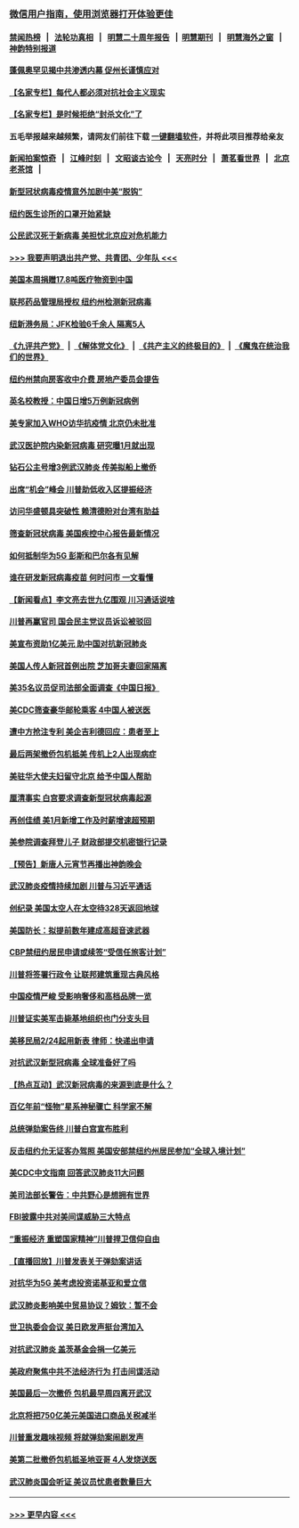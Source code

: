 ### [微信用户指南，使用浏览器打开体验更佳](https://github.com/gfw-breaker/banned-news1/blob/master/indexes/wechat-guide.md?t=0)
#### [禁闻热榜](热点新闻.md?t=0)  &nbsp;&nbsp;|&nbsp;&nbsp; [法轮功真相](https://github.com/gfw-breaker/truth/blob/master/README.md?t=0) &nbsp;&nbsp;|&nbsp;&nbsp; [明慧二十周年报告](https://github.com/gfw-breaker/mh-reports/blob/master/README.md?t=0) &nbsp;&nbsp;|&nbsp;&nbsp;[明慧期刊](https://github.com/gfw-breaker/mh-qikan) &nbsp;&nbsp;|&nbsp;&nbsp; [明慧海外之窗](https://github.com/gfw-breaker/mh-news/blob/master/README.md?t=0) &nbsp;&nbsp;|&nbsp;&nbsp; [神韵特别报道](https://github.com/gfw-breaker/mh-news/blob/master/shenyun.md?t=0)
#### [蓬佩奥罕见揭中共渗透内幕 促州长谨慎应对](../pages/nsc412/n11854685.md?t=02091333) 
#### [【名家专栏】每代人都必须对抗社会主义现实](../pages/nsc412/n11831412.md?t=02091333) 
#### [【名家专栏】是时候拒绝“封杀文化”了](../pages/nsc412/n11814093.md?t=02091333) 
#### 五毛举报越来越频繁，请网友们前往下载 [一键翻墙软件](https://github.com/gfw-breaker/ssr-accounts)，并将此项目推荐给亲友
#### [新闻拍案惊奇](https://github.com/gfw-breaker/banned-news1/blob/master/pages/link4.md) &nbsp;&nbsp;|&nbsp;&nbsp; [江峰时刻](https://github.com/gfw-breaker/banned-news1/blob/master/pages/link4.md) &nbsp;&nbsp;|&nbsp;&nbsp; [文昭谈古论今](https://github.com/gfw-breaker/banned-news1/blob/master/pages/link4.md) &nbsp;&nbsp;|&nbsp;&nbsp; [天亮时分](https://github.com/gfw-breaker/banned-news1/blob/master/pages/link4.md) &nbsp;&nbsp;|&nbsp;&nbsp; [萧茗看世界](https://github.com/gfw-breaker/banned-news1/blob/master/pages/link4.md) &nbsp;&nbsp;|&nbsp;&nbsp; [北京老茶馆](https://github.com/gfw-breaker/banned-news1/blob/master/pages/link4.md) &nbsp;&nbsp;|&nbsp;&nbsp; 
#### [新型冠状病毒疫情意外加剧中美“脱钩”](../pages/nsc412/n11854475.md?t=02091333) 
#### [纽约医生诊所的口罩开始紧缺](../pages/nsc412/n11853364.md?t=02091333) 
#### [公民武汉死于新病毒 美担忧北京应对危机能力](../pages/nsc412/n11854331.md?t=02091333) 
#### [>>> 我要声明退出共产党、共青团、少年队 <<<](https://github.com/begood0513/goodnews/blob/master/quit/letter.md) 
#### [美国本周捐赠17.8吨医疗物资到中国](../pages/nsc412/n11854269.md?t=02091333) 
#### [联邦药品管理局授权  纽约州检测新冠病毒](../pages/nsc412/n11853371.md?t=02091333) 
#### [纽新港务局：JFK检验6千余人  隔离5人](../pages/nsc412/n11853366.md?t=02091333) 
#### [《九评共产党》](https://github.com/begood0513/9ping.md/blob/master/README.md) &nbsp;|&nbsp; [《解体党文化》](../../../../jtdwh.md/blob/master/README.md)  &nbsp;|&nbsp; [《共产主义的终极目的》](../../../../gczydzjmd.md/blob/master/README.md) &nbsp;|&nbsp; [《魔鬼在统治我们的世界》](../../../../mgztzwmdsj.md/blob/master/README.md) 
#### [纽约州禁向房客收中介费  房地产委员会提告](../pages/nsc412/n11853360.md?t=02091333) 
#### [英名校教授：中国日增5万例新冠病例](../pages/nsc412/n11854174.md?t=02091333) 
#### [美专家加入WHO访华抗疫情 北京仍未批准](../pages/nsc412/n11854043.md?t=02091333) 
#### [武汉医护院内染新冠病毒 研究曝1月就出现](../pages/nsc412/n11852928.md?t=02091333) 
#### [钻石公主号增3例武汉肺炎 传美拟船上撤侨](../pages/nsc412/n11853240.md?t=02091333) 
#### [出席“机会”峰会 川普助低收入区提振经济](../pages/nsc412/n11853232.md?t=02091333) 
#### [访问华盛顿具突破性 赖清德盼对台湾有助益](../pages/nsc412/n11853129.md?t=02091333) 
#### [筛查新冠状病毒 美国疾控中心报告最新情况](../pages/nsc412/n11853070.md?t=02091333) 
#### [如何抵制华为5G 彭斯和巴尔各有见解](../pages/nsc412/n11852535.md?t=02091333) 
#### [谁在研发新冠病毒疫苗 何时问市 一文看懂](../pages/nsc412/n11852840.md?t=02091333) 
#### [【新闻看点】李文亮去世九亿围观 川习通话说啥](../pages/nsc412/n11852360.md?t=02091333) 
#### [川普再赢官司 国会民主党议员诉讼被驳回](../pages/nsc412/n11852287.md?t=02091333) 
#### [美宣布资助1亿美元 助中国对抗新冠肺炎](../pages/nsc412/n11852531.md?t=02091333) 
#### [美国人传人新冠首例出院 芝加哥夫妻回家隔离](../pages/nsc412/n11852452.md?t=02091333) 
#### [美35名议员促司法部全面调查《中国日报》](../pages/nsc412/n11852435.md?t=02091333) 
#### [美CDC筛查豪华邮轮乘客 4中国人被送医](../pages/nsc412/n11852085.md?t=02091333) 
#### [遭中方抢注专利 美企吉利德回应：患者至上](../pages/nsc412/n11852037.md?t=02091333) 
#### [最后两架撤侨包机抵美 传机上2人出现病症](../pages/nsc412/n11852173.md?t=02091333) 
#### [美驻华大使夫妇留守北京 给予中国人帮助](../pages/nsc412/n11852165.md?t=02091333) 
#### [厘清事实 白宫要求调查新型冠状病毒起源](../pages/nsc412/n11852106.md?t=02091333) 
#### [再创佳绩 美1月新增工作及时薪增速超预期](../pages/nsc412/n11852174.md?t=02091333) 
#### [美参院调查拜登儿子 财政部提交机密银行记录](../pages/nsc412/n11851808.md?t=02091333) 
#### [【预告】新唐人元宵节再播出神韵晚会](../pages/nsc412/n11843192.md?t=02091333) 
#### [武汉肺炎疫情持续加剧 川普与习近平通话](../pages/nsc412/n11851613.md?t=02091333) 
#### [创纪录 美国太空人在太空待328天返回地球](../pages/nsc412/n11851266.md?t=02091333) 
#### [美国防长：拟提前数年建成高超音速武器](../pages/nsc412/n11850959.md?t=02091333) 
#### [CBP禁纽约居民申请或续签“受信任旅客计划”](../pages/nsc412/n11850857.md?t=02091333) 
#### [川普将签署行政令 让联邦建筑重现古典风格](../pages/nsc412/n11850654.md?t=02091333) 
#### [中国疫情严峻 受影响奢侈和高档品牌一览](../pages/nsc412/n11850319.md?t=02091333) 
#### [川普证实美军击毙基地组织也门分支头目](../pages/nsc412/n11850383.md?t=02091333) 
#### [美移民局2/24起用新表 律师：快递出申请](../pages/nsc412/n11848220.md?t=02091333) 
#### [对抗武汉新型冠病毒 全球准备好了吗](../pages/nsc412/n11850142.md?t=02091333) 
#### [【热点互动】武汉新冠病毒的来源到底是什么？](../pages/nsc412/n11849749.md?t=02091333) 
#### [百亿年前“怪物”星系神秘骤亡 科学家不解](../pages/nsc412/n11849863.md?t=02091333) 
#### [总统弹劾案告终 川普白宫宣布胜利](../pages/nsc412/n11849985.md?t=02091333) 
#### [反击纽约允无证客办驾照  美国安部禁纽约州居民参加“全球入境计划”](../pages/nsc412/n11849828.md?t=02091333) 
#### [美CDC中文指南 回答武汉肺炎11大问题](../pages/nsc412/n11849703.md?t=02091333) 
#### [美司法部长警告：中共野心是想拥有世界](../pages/nsc412/n11849769.md?t=02091333) 
#### [FBI披露中共对美间谍威胁三大特点](../pages/nsc412/n11849700.md?t=02091333) 
#### [“重振经济 重塑国家精神”川普捍卫信仰自由](../pages/nsc412/n11849641.md?t=02091333) 
#### [【直播回放】川普发表关于弹劾案讲话](../pages/nsc412/n11849472.md?t=02091333) 
#### [对抗华为5G 美考虑投资诺基亚和爱立信](../pages/nsc412/n11849510.md?t=02091333) 
#### [武汉肺炎影响美中贸易协议？姆钦：暂不会](../pages/nsc412/n11849497.md?t=02091333) 
#### [世卫执委会会议 美日欧发声挺台湾加入](../pages/nsc412/n11849433.md?t=02091333) 
#### [对抗武汉肺炎 盖茨基金会捐一亿美元](../pages/nsc412/n11848953.md?t=02091333) 
#### [美政府聚焦中共不法经济行为 打击间谍活动](../pages/nsc412/n11849322.md?t=02091333) 
#### [美国最后一次撤侨 包机最早周四离开武汉](../pages/nsc412/n11849395.md?t=02091333) 
#### [北京将把750亿美元美国进口商品关税减半](../pages/nsc412/n11848896.md?t=02091333) 
#### [川普重发趣味视频 将就弹劾案闹剧发声](../pages/nsc412/n11848715.md?t=02091333) 
#### [美第二批撤侨包机抵圣地亚哥 4人发烧送医](../pages/nsc412/n11847923.md?t=02091333) 
#### [武汉肺炎国会听证 美议员忧患者数量巨大](../pages/nsc412/n11844851.md?t=02091333) 

----
#### [ >>> 更早内容 <<< ](../indexes/nsc412-earlier.md)

